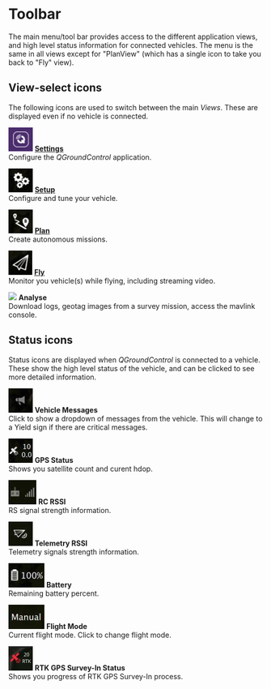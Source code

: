 # Toolbar

The main menu/tool bar provides access to the different application views, and high level status information for connected vehicles. The menu is the same in all views except for "PlanView" (which has a single icon to take you back to "Fly" view).

## View-select icons

The following icons are used to switch between the main *Views*. These are displayed even if no vehicle is connected.

![](../../images/quickstart/SettingsViewButton.jpg) **[Settings](../SettingsView/SettingsView.md)**
<br>Configure the *QGroundControl* application.

![](../../images/quickstart/SetupViewButton.jpg) **[Setup](../SetupView/SetupView.md)**
<br>Configure and tune your vehicle.

![](../../images/quickstart/PlanViewButton.jpg) **[Plan](../PlanView/PlanView.md)**
<br>Create autonomous missions.

![](../../images/quickstart/FlyViewButton.jpg) **[Fly](../FlyView/FlyView.md)**
<br>Monitor you vehicle(s) while flying, including streaming video.

![](../../images/quickstart/toolbar_view_analyse.jpg) **Analyse**
<br>Download logs, geotag images from a survey mission, access the mavlink console.


## Status icons

Status icons are displayed when *QGroundControl* is connected to a vehicle. These show the high level status of the vehicle, and can be clicked to see more detailed information. 

![](../../images/quickstart/MessageToolbar.jpg) **Vehicle Messages**
<br>Click to show a dropdown of messages from the vehicle. This will change to a Yield sign if there are critical messages.

![](../../images/quickstart/GPSToolbar.jpg) **GPS Status**
<br>Shows you satellite count and curent hdop.

![](../../images/quickstart/RCToolbar.jpg) **RC RSSI** 
<br>RS signal strength information.

![](../../images/quickstart/TelemetryToolbar.jpg) **Telemetry RSSI**
<br>Telemetry signals strength information.

![](../../images/quickstart/BatteryToolbar.jpg) **Battery**
<br>Remaining battery percent.

![](../../images/quickstart/FlightModeToolbar.jpg) **Flight Mode**
<br>Current flight mode. Click to change flight mode.

![](../../images/quickstart/toolbar_rtk_gps.jpg) **RTK GPS Survey-In Status**
<br>Shows you progress of RTK GPS Survey-In process.
